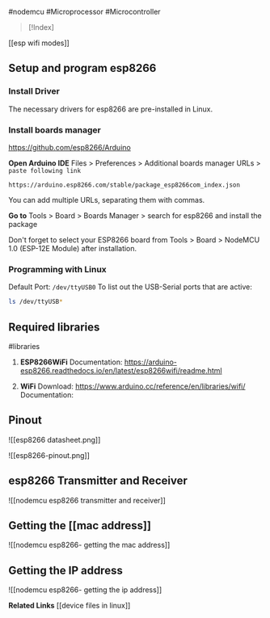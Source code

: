 #nodemcu #Microprocessor #Microcontroller 

>[!Index]
>

[[esp wifi modes]]
## Setup and program esp8266
### Install Driver
The necessary drivers for esp8266 are pre-installed in Linux.
### Install boards manager

https://github.com/esp8266/Arduino

**Open Arduino IDE**
Files > Preferences > Additional boards manager URLs > `paste following link`
```
https://arduino.esp8266.com/stable/package_esp8266com_index.json
```

You can add multiple URLs, separating them with commas.

**Go to**
Tools > Board > Boards Manager > search for esp8266 and install the package

Don't forget to select your ESP8266 board from 
Tools > Board > NodeMCU 1.0 (ESP-12E Module) 
after installation.

### Programming with Linux
Default Port: `/dev/ttyUSB0`
To list out the USB-Serial ports that are active:
```bash
ls /dev/ttyUSB*
```

## Required libraries
#libraries

1. **ESP8266WiFi**
	Documentation: https://arduino-esp8266.readthedocs.io/en/latest/esp8266wifi/readme.html

2. **WiFi**
	Download: https://www.arduino.cc/reference/en/libraries/wifi/
	Documentation: 
## Pinout

![[esp8266 datasheet.png]]

![[esp8266-pinout.png]]

## esp8266 Transmitter and Receiver
![[nodemcu esp8266 transmitter and receiver]]
## Getting the [[mac address]]

![[nodemcu esp8266- getting the mac address]]

## Getting the IP address

![[nodemcu esp8266- getting the ip address]]

**Related Links**
[[device files in linux]]




